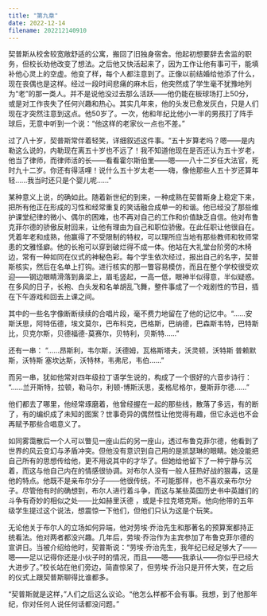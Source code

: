 ```yaml
---
title: "第九章"
date: 2022-12-14
filename: 202212140910
---
```

契普斯从校舍较宽敞舒适的公寓，搬回了旧独身宿舍。他起初想要辞去舍监的职务，但校长劝他改变了想法。之后他又快活起来了，因为工作让他有事可干，能填补他心灵上的空虚。他变了样，每个人都注意到了。正像以前结婚给他添了什么，现在丧偶也是这样。经过一段时间悲痛的麻木后，他突然成了学生毫不犹豫地列为“老”的那一类人。并不是说他没过去那么活跃——他仍能在板球场打上50分，或是对工作丧失了任何兴趣和热心。其实几年来，他的头发已愈发灰白，只是人们现在才突然注意到这点。他50岁了。一次，他和年纪比他小一半的男孩打了阵手球后，无意中听到一个说：“他这样的老家伙一点也不差。”

过了八十岁，契普斯常伴着轻笑，详细叙述这件事。“五十岁算老吗？嗯——是内勒这么说的，内勒现在离五十岁也不远了！我不知道他现在是否还认为五十岁老，他当了律师，而律师活的长——看看霍尔斯伯里——嗯——八十二岁任大法官，死时九十二岁。你还有得活哩！说什么五十岁太老——嗨，像他那些人五十岁还算年轻......我当时还只是个婴儿呢......”

某种意义上说，的确如此。随着新世纪的到来，一种成熟在契普斯身上稳定下来，把所有他正在形成的习性和经常重复的笑话融合成单一的和谐。他已经没了那些维护课堂纪律的微小、偶尔的困难，也不再对自己的工作和价值缺乏自信。他对布鲁克菲尔德的骄傲反射回来，让他有理由为自己和职位骄傲。在此任职让他很自在。凭着年老和成熟，他赢得了不受限制的特权，可以理所应当地有那些教师和牧师常患的文雅怪癖。他的长袍可以穿到破烂得不成一体。他站在大礼堂台阶旁的木椅边，常有一种如同在仪式的神秘色彩。每个学生依次经过，报出自己的名字，契普斯核实，然后在名单上打钩。进行核实的那一瞥容易模仿，而且在整个学校很受欢迎——钢边眼睛滑落到鼻梁上，眉毛竖起，一高一低，眼神半似得意，半似疑惑。在多风的日子，长袍、白头发和名单胡乱飞舞，整件事成了一个戏剧性的节目，插在下午游戏和回去上课之间。

其中的一些名字像断断续续的合唱片段，毫不费力地留在了他的记忆中。“......安斯沃思，阿特伍德，埃文莫尔，巴布科克，巴格斯，巴纳德，巴森斯韦特，巴特斯比，贝克尔斯，贝德福德-莫赛尔，贝特利，贝斯特......”

还有一串：
“......昂斯利，韦尔斯，沃德姆，瓦格斯塔夫，沃灵顿，沃特斯 普赖默斯，沃特斯 塞坎达斯，沃特林，韦弗尼，韦伯......”

而另一串，犹如他常对四年级拉丁语学生说的，构成了一个很好的六音步诗行：
“......兰开斯特，拉顿，勒马尔，利顿-博斯沃思，麦格尼格尔，曼斯菲尔德......”

他们都去了哪里，他经常琢磨着，他曾经握在一起的那些线，散落了多远，有的断了，有的编织成了未知的图案？世事奇异的偶然性让他觉得有趣，但它永远也不会再赋予那些合唱意义了。

如同雾霭散后一个人可以瞥见一座山后的另一座山，透过布鲁克菲尔德，他看到了世界的风云变幻与矛盾冲突。但他没有意识到自己用的是凯瑟琳的眼睛。她没能把自己所有的思想传给他，更不用说其中的才华了。但她给他留下了一种宁静与沉着，而这与他自己内在的情感很协调。对布尔人没有一般人狂热好战的狠毒，这是他的特点。他既不是亲布尔分子——他很传统，不可能那样，也不喜欢亲布尔分子。尽管他有时的确想到，布尔人进行着斗争，而这与某些英国历史书中英雄们的斗争有奇妙的相似之处——比如赫里沃德 ，或是卡拉克塔克斯。他向他带的五年级学生提过这个说法，想震惊一下他们，但他们只认为这是个玩笑。

无论他关于布尔人的立场如何异端，他对劳埃·乔治先生和那著名的预算案都持正统看法。他对两者都没兴趣。几年后，劳埃·乔治作为主宾参加了布鲁克菲尔德的宣讲日。当被介绍给他时，契普斯说：“劳埃·乔治先生，我年纪已经足够大了——嗯——足以记得你还是小伙子时的情况，而且——嗯——我承认——你似乎已经大大进步了。”校长站在他们旁边，简直惊呆了，但劳埃·乔治只是开怀大笑，在之后的仪式上跟契普斯聊得比谁都多。

“契普斯就是这样，”人们之后这么议论。“他怎么样都不会有事。我想，到了他那年纪，你对任何人说任何话都没问题。”